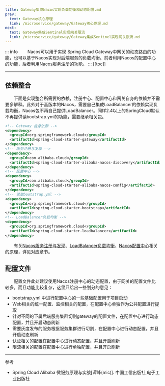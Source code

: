 ```yaml
---
title: Gateway集成Nacos实现负载均衡和动态配置.md
prev:
  text: Gateway核心原理
  link: /microservice/gateway/Gateway核心原理.md
next:
  text: Gateway集成Sentinel实现网关限流
  link: /microservice/gateway/Gateway集成Sentinel实现网关限流.md
---
```

::: info
&#8195;&#8195;Nacos可以用于实现 Spring Cloud Gateway中网关的动态路由的功能，也可以基于Nacos实现对后端服务的负载均衡。前者利用Nacos的配置中心的功能，后者利用Nacos服务注册的功能。
:::
[[toc]]
***

## 依赖整合
&#8195;&#8195;下面是实现整合所需要的依赖，注册中心、配置中心和网关自身的依赖并不需要多解释。此外对于高版本的Nacos，需要自己集成LoadBalancer的依赖实现负载均衡，Nacos包不再自己提供LoadBalancer。同样2.4以上的SpringCloud默认不再提供读bootstrap.yml的功能，需要继承相关包。
```xml
<!-- Gateway 自身依赖 -->
<dependency>
  <groupId>org.springframework.cloud</groupId>
  <artifactId>spring-cloud-starter-gateway</artifactId>
</dependency>
<!-- 服务注册与发现 -->
<dependency>
  <groupId>com.alibaba.cloud</groupId>
  <artifactId>spring-cloud-starter-alibaba-nacos-discovery</artifactId>
</dependency>
<!-- 配置中心 -->
<dependency>
  <groupId>com.alibaba.cloud</groupId>
  <artifactId>spring-cloud-starter-alibaba-nacos-config</artifactId>
</dependency>
<!-- 读取bootstrap.yml -->
<dependency>
  <groupId>org.springframework.cloud</groupId>
  <artifactId>spring-cloud-starter-bootstrap</artifactId>
</dependency>
<!-- LoadBalancer负载均衡 -->
<dependency>
  <groupId>org.springframework.cloud</groupId>
  <artifactId>spring-cloud-starter-loadbalancer</artifactId>
</dependency>
```
&#8195;&#8195;有关[Nacos服务注册与发现](../microservice/../register/基于AP架构下的Nacos服务注册和服务发现原理.md)、[LoadBalancer负载均衡](../microservice/../loadbalance/LoadBalancer核心原理.md)、[Nacos配置中心](../microservice/../config/基于Nacos的配置中心实现.md)相关的原理，详见对应章节。

## 配置文件
&#8195;&#8195;配置文件此处建议使用Nacos注册中心的动态配置，由于网关的配置文件比较多，而且功能比较复杂，这里只给出一些划分的意见：
- bootstrap.yml 中进行配置中心的一些基础配置用于项目启动
- Web相关的统一配置、监控相关的配置，在配置中心单独作为公共配置进行提取
- 针对不同的下属后端服务集群切割gateway的配置文件，在配置中心进行动态配置，并且开启动态刷新
- 需要灰度发布的服务根据服务集群进行切割，在配置中心进行动态配置，并且开启动态刷新
- 认证相关的配置在配置中心进行动态配置，并且开启刷新
- 限流相关的配置在配置中心进行单独配置，并且开启刷新

***
参考
- Spring Cloud Alibaba 微服务原理与实战[谭峰(mic)]. 中国工信出版社,电子工业出版社